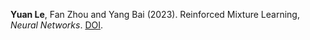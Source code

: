 **Yuan Le**, Fan Zhou and Yang Bai (2023). Reinforced Mixture Learning, *Neural Networks*. [DOI](https://doi.org/10.1016/j.neunet.2023.05.018]).


